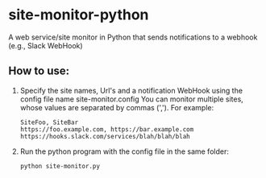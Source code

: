 # site-monitor-python
A web service/site monitor in Python that sends notifications to a webhook (e.g., Slack WebHook)

## How to use:
1. Specify the site names, Url's and a notification WebHook using the config file name site-monitor.config
   You can monitor multiple sites, whose values are separated by commas (','). For example:
   ```
   SiteFoo, SiteBar
   https://foo.example.com, https://bar.example.com
   https://hooks.slack.com/services/blah/blah/blah
   ```
2. Run the python program with the config file in the same folder:

   `python site-monitor.py`
   
